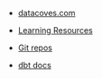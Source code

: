 - <a target="_blank" href="https://datacoves.com">datacoves.com</a>

- <a target="_blank" href="https://datacoves.com/learning-resources">Learning Resources</a>

- <a target="_blank" href="https://github.com/datacoves">Git repos</a>

- <a target="_blank" href="https://docs.getdbt.com">dbt docs</a>
